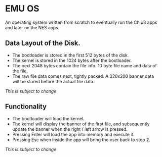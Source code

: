 # EMU OS

An operating system written from scratch to eventually run the Chip8 apps and later on the NES apps.


## Data Layout of the Disk.

- The bootloader is stored in the first 512 bytes of the disk.
- The kernel is stored in the 1024 bytes after the bootloader.
- The next 2048 bytes contain the file info. 10 byte file name and data of the file.
- The raw file data comes next, tightly packed. A 320x200 banner data will be stored before the actual file data.

*This is subject to change*

## Functionality
- The bootloader will load the kernel.
- The kernel will display the banner of the first file, and subsequently update the banner when the right / left arrow is pressed.
- Pressing Enter will load the app into memory and execute it.
- Pressing Esc when inside the app will bring the user back to step 2.

*This is subject to change*